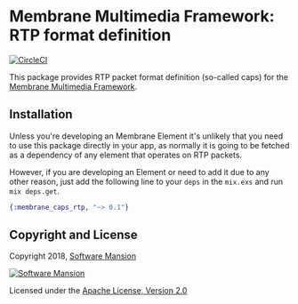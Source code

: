 # Membrane Multimedia Framework: RTP format definition

[![CircleCI](https://circleci.com/gh/membraneframework/membrane-caps-rtp.svg?style=svg)](https://circleci.com/gh/membraneframework/membrane-caps-rtp)

This package provides RTP packet format definition (so-called caps) for the [Membrane Multimedia Framework](https://membraneframework.org).

## Installation

Unless you're developing an Membrane Element it's unlikely that you need to use this package directly in your app, as normally it is going to be fetched as a dependency of any element that operates on RTP packets.

However, if you are developing an Element or need to add it due to any other reason, just add the following line to your `deps` in the `mix.exs` and run `mix deps.get`.

```elixir
{:membrane_caps_rtp, "~> 0.1"}
```

## Copyright and License

Copyright 2018, [Software Mansion](https://swmansion.com/?utm_source=git&utm_medium=readme&utm_campaign=membrane)

[![Software Mansion](https://membraneframework.github.io/static/logo/swm_logo_readme.png)](https://swmansion.com/?utm_source=git&utm_medium=readme&utm_campaign=membrane)

Licensed under the [Apache License, Version 2.0](LICENSE)
